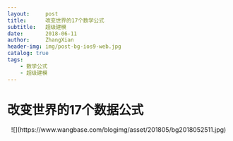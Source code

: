 ```yaml
---
layout:     post
title:      改变世界的17个数学公式 
subtitle:   超级建模 
date:       2018-06-11
author:     ZhangXian 
header-img: img/post-bg-ios9-web.jpg
catalog: true
tags:
    - 数学公式
    - 超级建模 
---
```


# 改变世界的17个数据公式

<center>
![](https://www.wangbase.com/blogimg/asset/201805/bg2018052511.jpg)
</center>


